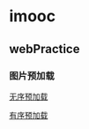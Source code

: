 # imooc

## webPractice

### 图片预加载

[无序预加载](https://aelousdp.github.io/webPractice/jquery-img-preload/unordered.html)

[有序预加载](https://aelousdp.github.io/webPractice/jquery-img-preload/ordered.html)